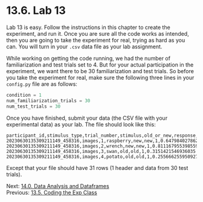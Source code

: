 # 13.6. Lab 13

Lab 13 is easy. Follow the instructions in this chapter to create the experiment, and run it. Once you are sure all the
code works as intended, then you are going to take the experiment for real, trying as hard as you can. You will turn in
your `.csv` data file as your lab assignment.

While working on getting the code running, we had the number of familiarization and test trials set to 4. But for your
actual participation in the experiment, we want there to be 30 familiarization and test trials. So before you take the
experiment for real, make sure the following three lines in your `config.py` file are as follows:

```python
condition = 1
num_familiarization_trials = 30
num_test_trials = 30
```

Once you have finished, submit your data (the CSV file with your experimental data) as your lab. The file should look
like this:

```csv
participant_id,stimulus_type,trial_number,stimulus,old_or_new,response,correct,rt
20230630135309211149_458316,images,1,raspberry,new,new,1,0.6479840278625488
20230630135309211149_458316,images,2,wrench,new,new,1,0.8111679553985596
20230630135309211149_458316,images,3,swan,old,old,1,0.3151421546936035
20230630135309211149_458316,images,4,potato,old,old,1,0.25566625595092773
```

Except that your file should have 31 rows (1 header and data from 30 test trials).

Next: [14.0. Data Analysis and Dataframes](../CH14/14.0.%20Data%20Analysis%20and%20Dataframes.md)<br>
Previous: [13.5. Coding the Exp Class](13.5.%20Coding%20the%20Exp%20Class.md)
